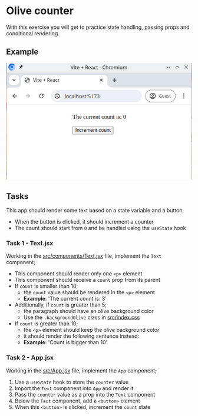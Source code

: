 # Olive counter

With this exercise you will get to practice state handling, passing props and conditional rendering.

## Example

![Example](reference.gif)

## Tasks

This app should render some text based on a state variable and a button.

- When the button is clicked, it should increment a counter
- The count should start from `0` and be handled using the `useState` hook

### Task 1 - Text.jsx

Working in the [src/components/Text.jsx](./src/components/Text.jsx) file, implement the `Text` component;

- This component should render only one `<p>` element
- This component should receive a `count` prop from its parent
- If `count` is smaller than 10;
  - the `count` value should be rendered in the `<p>` element
  - **Example**: 'The current count is: 3'
- Additionally, if `count` is greater than 5;
  - the paragraph should have an olive background color
  - Use the `.backgroundOlive` class in [src/index.css](./src/index.css)
- If `count` is greater than 10;
  - the `<p>` element should keep the olive background color
  - it should render the following sentence instead:
  - **Example**: 'Count is bigger than 10'

### Task 2 - App.jsx

Working in the [src/App.jsx](./src/App.jsx) file, implement the `App` component;

1. Use a `useState` hook to store the `counter` value
2. Import the `Text` component into `App` and render it
3. Pass the `counter` value as a prop into the `Text` component
4. Below the `Text` component, add a `<button>` element
5. When this `<button>` is clicked, increment the `count` state

